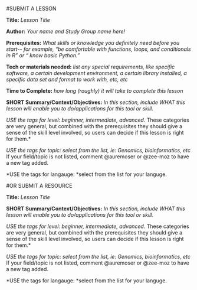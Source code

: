 #SUBMIT A LESSON

**Title:** *Lesson Title*

**Author:** *Your name and Study Group name here!*

**Prerequisites:** *What skills or knowledge you definitely need before you start-- for example, “be comfortable with functions, loops, and conditionals in R” or “ know basic Python.”*

**Tech or materials needed:** *list any special requirements, like specific software, a certain development environment, a certain library installed, a specific data set and format to work with, etc, etc*

**Time to Complete:** *how long (roughly) it will take to complete this lesson*

**SHORT Summary/Context/Objectives:** *In this section, include WHAT this lesson will enable you to do/applications for this tool or skill.* 

*USE the tags for level: beginner, intermediate, advanced.* These categories are very general, but combined with the prerequisites they should give a sense of the skill level involved, so users can decide if this lesson is right for them.*

*USE the tags for topic: select from the list, ie: Genomics, bioinformatics, etc* If your field/topic is not listed, comment @auremoser or @zee-moz to have a new tag added.

*USE the tags for langauge: *select from the list for your languge. 

#OR SUBMIT A RESOURCE

**Title:** *Lesson Title*

**SHORT Summary/Context/Objectives:** *In this section, include WHAT this lesson will enable you to do/applications for this tool or skill.* 

*USE the tags for level: beginner, intermediate, advanced.* These categories are very general, but combined with the prerequisites they should give a sense of the skill level involved, so users can decide if this lesson is right for them.*

*USE the tags for topic: select from the list, ie: Genomics, bioinformatics, etc* If your field/topic is not listed, comment @auremoser or @zee-moz to have a new tag added.

*USE the tags for langauge: *select from the list for your languge. 

